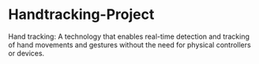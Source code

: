 # Handtracking-Project
 Hand tracking: A technology that enables real-time detection and tracking of hand movements and gestures without the need for physical controllers or devices. 

